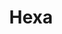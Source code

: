 ---
title: Hexa
date: 
draft: false

# descripcion
description : Argolla de plata pasante cierre italiano

materials: Plata 925

color: Plateado

dimensions: 2,5cm

code: 01-11-0476

type: "Aros"

categories: []

price: $1.820,00

# Images
# first image will be shown in the product page
images:
  # - image: "images/path_to_image"
  # La ubicacion de las imagenes es imagenes/Aros/Aros.Argollas/01-11-0476-hexa
  - image: "./images/aros/argollas/01-11-0476_a.JPG"
  - image: "./images/aros/argollas/01-11-0476_b.JPG"
  - image: "./images/aros/argollas/01-11-0476_c.jpg"
  - image: "./images/aros/argollas/01-11-0476_d.jpg"
---